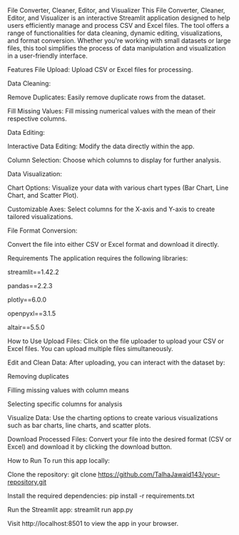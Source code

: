 File Converter, Cleaner, Editor, and Visualizer
This File Converter, Cleaner, Editor, and Visualizer is an interactive Streamlit application designed to help users efficiently manage and process CSV and Excel files. The tool offers a range of functionalities for data cleaning, dynamic editing, visualizations, and format conversion. Whether you're working with small datasets or large files, this tool simplifies the process of data manipulation and visualization in a user-friendly interface.

Features
File Upload: Upload CSV or Excel files for processing.

Data Cleaning:

Remove Duplicates: Easily remove duplicate rows from the dataset.

Fill Missing Values: Fill missing numerical values with the mean of their respective columns.

Data Editing:

Interactive Data Editing: Modify the data directly within the app.

Column Selection: Choose which columns to display for further analysis.

Data Visualization:

Chart Options: Visualize your data with various chart types (Bar Chart, Line Chart, and Scatter Plot).

Customizable Axes: Select columns for the X-axis and Y-axis to create tailored visualizations.

File Format Conversion:

Convert the file into either CSV or Excel format and download it directly.

Requirements
The application requires the following libraries:

streamlit==1.42.2

pandas==2.2.3

plotly==6.0.0

openpyxl==3.1.5

altair==5.5.0

How to Use
Upload Files: Click on the file uploader to upload your CSV or Excel files. You can upload multiple files simultaneously.

Edit and Clean Data: After uploading, you can interact with the dataset by:

Removing duplicates

Filling missing values with column means

Selecting specific columns for analysis

Visualize Data: Use the charting options to create various visualizations such as bar charts, line charts, and scatter plots.

Download Processed Files: Convert your file into the desired format (CSV or Excel) and download it by clicking the download button.

How to Run
To run this app locally:

Clone the repository:
git clone https://github.com/TalhaJawaid143/your-repository.git

Install the required dependencies:
pip install -r requirements.txt

Run the Streamlit app:
streamlit run app.py

Visit http://localhost:8501 to view the app in your browser.
